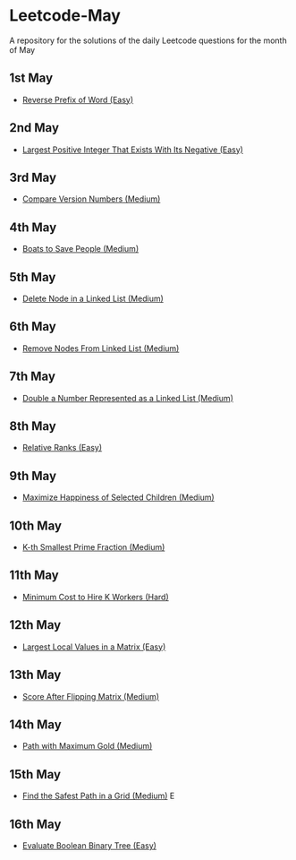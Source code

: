 # Leetcode-May

A repository for the solutions of the daily Leetcode questions for the month of May

## 1st May
- [Reverse Prefix of Word (Easy)](https://leetcode.com/problems/reverse-prefix-of-word/description/?envType=daily-question&envId=2024-05-01)

## 2nd May
- [Largest Positive Integer That Exists With Its Negative (Easy)](https://leetcode.com/problems/largest-positive-integer-that-exists-with-its-negative/description/?envType=daily-question&envId=2024-05-02)

## 3rd May
- [Compare Version Numbers (Medium)](https://leetcode.com/problems/compare-version-numbers/description/?envType=daily-question&envId=2024-05-03)

## 4th May
- [Boats to Save People (Medium)](https://leetcode.com/problems/boats-to-save-people/description/?envType=daily-question&envId=2024-05-04)

## 5th May
- [Delete Node in a Linked List (Medium)](https://leetcode.com/problems/delete-node-in-a-linked-list/description/?envType=daily-question&envId=2024-05-05)

## 6th May
- [Remove Nodes From Linked List (Medium)](https://leetcode.com/problems/remove-nodes-from-linked-list/description/?envType=daily-question&envId=2024-05-06)

## 7th May
- [Double a Number Represented as a Linked List (Medium)](https://leetcode.com/problems/double-a-number-represented-as-a-linked-list/description/?envType=daily-question&envId=2024-05-07)

## 8th May
- [Relative Ranks (Easy)](https://leetcode.com/problems/relative-ranks/description/?envType=daily-question&envId=2024-05-08)

## 9th May
- [Maximize Happiness of Selected Children (Medium)](https://leetcode.com/problems/maximize-happiness-of-selected-children/description/?envType=daily-question&envId=2024-05-09)

## 10th May
- [K-th Smallest Prime Fraction (Medium)](https://leetcode.com/problems/k-th-smallest-prime-fraction/description/?envType=daily-question&envId=2024-05-10)

## 11th May
- [Minimum Cost to Hire K Workers (Hard)](https://leetcode.com/problems/minimum-cost-to-hire-k-workers/description/?envType=daily-question&envId=2024-05-11)

## 12th May
- [Largest Local Values in a Matrix (Easy)](https://leetcode.com/problems/largest-local-values-in-a-matrix/description/?envType=daily-question&envId=2024-05-12)

## 13th May
- [Score After Flipping Matrix (Medium)](https://leetcode.com/problems/score-after-flipping-matrix/description/?envType=daily-question&envId=2024-05-13)

## 14th May
- [Path with Maximum Gold (Medium)](https://leetcode.com/problems/path-with-maximum-gold/submissions/1257877492/?envType=daily-question&envId=2024-05-14)

## 15th May
- [Find the Safest Path in a Grid (Medium)](https://leetcode.com/problems/find-the-safest-path-in-a-grid/description/?envType=daily-question&envId=2024-05-15)
E
## 16th May
- [Evaluate Boolean Binary Tree (Easy)](https://leetcode.com/problems/evaluate-boolean-binary-tree/description/?envType=daily-question&envId=2024-05-16)
